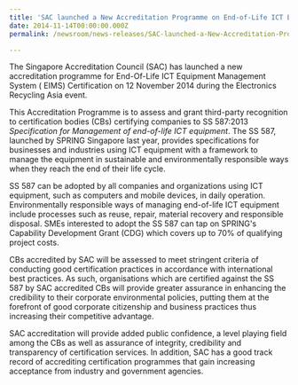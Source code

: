 ```yaml
---
title: 'SAC launched a New Accreditation Programme on End-of-Life ICT Equipment (EIMS) Certification'
date: 2014-11-14T00:00:00.000Z
permalink: /newsroom/news-releases/SAC-launched-a-New-Accreditation-Programme-on-End-of-Life-ICT-Equipment-(EIMS)-Certification

---
```



The Singapore Accreditation Council (SAC) has launched a new accreditation programme for End-Of-Life ICT Equipment Management System ( EIMS) Certification on 12 November 2014 during the Electronics Recycling Asia event.
 
This Accreditation Programme is to assess and grant third-party recognition to certification bodies (CBs) certifying companies to SS 587:2013 *Specification for Management of end-of-life ICT equipment*. The SS 587, launched by SPRING Singapore last year, provides specifications for businesses and industries using ICT equipment with a framework to manage the equipment in sustainable and environmentally responsible ways when they reach the end of their life cycle.
 
SS 587 can be adopted by all companies and organizations using ICT equipment, such as computers and mobile devices, in daily operation.  Environmentally responsible ways of managing end-of-life ICT equipment include processes such as reuse, repair, material recovery and responsible disposal. SMEs interested to adopt the SS 587 can tap on SPRING's Capability Development Grant (CDG) which covers up to 70% of qualifying project costs.  
 
CBs accredited by SAC will be assessed to meet stringent criteria of conducting good certification practices in accordance with international best practices. As such, organisations which are certified against the SS 587 by SAC accredited CBs will provide greater assurance in enhancing the credibility to their corporate environmental policies, putting them at the forefront of good corporate citizenship and business practices thus increasing their competitive advantage.
 
SAC accreditation will provide added public confidence, a level playing field among the CBs as well as assurance of integrity, credibility and transparency of certification services. In addition, SAC has a good track record of accrediting certification programmes that gain increasing acceptance from  industry and government agencies.
